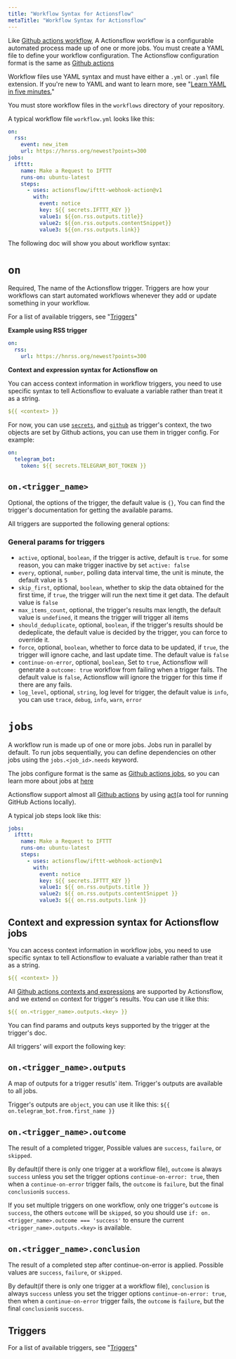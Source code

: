 ```yaml
---
title: "Workflow Syntax for Actionsflow"
metaTitle: "Workflow Syntax for Actionsflow"
---
```


Like [Github actions workflow](https://docs.github.com/en/actions/reference/workflow-syntax-for-github-actions), A Actionsflow workflow is a configurable automated process made up of one or more jobs. You must create a YAML file to define your workflow configuration. The Actionsflow configuration format is the same as [Github actions](https://docs.github.com/en/actions/configuring-and-managing-workflows/configuring-a-workflow)

Workflow files use YAML syntax and must have either a `.yml` or `.yaml` file extension. If you're new to YAML and want to learn more, see "[Learn YAML in five minutes.](https://www.codeproject.com/Articles/1214409/Learn-YAML-in-five-minutes)"

You must store workflow files in the `workflows` directory of your repository.

A typical workflow file `workflow.yml` looks like this:

```yaml
on:
  rss:
    event: new_item
    url: https://hnrss.org/newest?points=300
jobs:
  ifttt:
    name: Make a Request to IFTTT
    runs-on: ubuntu-latest
    steps:
      - uses: actionsflow/ifttt-webhook-action@v1
        with:
          event: notice
          key: ${{ secrets.IFTTT_KEY }}
          value1: ${{on.rss.outputs.title}}
          value2: ${{on.rss.outputs.contentSnippet}}
          value3: ${{on.rss.outputs.link}}
```

The following doc will show you about workflow syntax:

# `on`

Required, The name of the Actionsflow trigger. Triggers are how your workflows can start automated workflows whenever they add or update something in your workflow.

For a list of available triggers, see "[Triggers](/docs/triggers.md)"

**Example using RSS trigger**

```yaml
on:
  rss:
    url: https://hnrss.org/newest?points=300
```

**Context and expression syntax for Actionsflow on**

You can access context information in workflow triggers, you need to use specific syntax to tell Actionsflow to evaluate a variable rather than treat it as a string.

```yaml
${{ <context> }}
```

For now, you can use [`secrets`](https://docs.github.com/en/actions/configuring-and-managing-workflows/creating-and-storing-encrypted-secrets), and [`github`](https://docs.github.com/en/actions/reference/context-and-expression-syntax-for-github-actions#github-context) as trigger's context, the two objects are set by Github actions, you can use them in trigger config. For example:

```yaml
on:
  telegram_bot:
    token: ${{ secrets.TELEGRAM_BOT_TOKEN }}
```

## `on.<trigger_name>`

Optional, the options of the trigger, the default value is `{}`, You can find the trigger's documentation for getting the available params.

All triggers are supported the following general options:

### General params for triggers

- `active`, optional, `boolean`, if the trigger is active, default is `true`. for some reason, you can make trigger inactive by set `active: false`
- `every`, optional, `number`, polling data interval time, the unit is minute, the default value is `5`
- `skip_first`, optional, `boolean`, whether to skip the data obtained for the first time, if `true`, the trigger will run the next time it get data. The default value is `false`
- `max_items_count`, optional, the trigger's results max length, the default value is `undefined`, it means the trigger will trigger all items
- `should_deduplicate`, optional, `boolean`, if the trigger's results should be dedeplicate, the default value is decided by the trigger, you can force to override it.
- `force`, optional, `boolean`, whether to force data to be updated, if `true`, the trigger will ignore cache, and last update time. The default value is `false`
- `continue-on-error`, optional, `boolean`, Set to `true`, Actionsflow will generate a `outcome: true` workflow from failing when a trigger fails. The default value is `false`, Actionsflow will ignore the trigger for this time if there are any fails.
- `log_level`, optional, `string`, log level for trigger, the default value is `info`, you can use `trace`, `debug`, `info`, `warn`, `error`

# `jobs`

A workflow run is made up of one or more jobs. Jobs run in parallel by default. To run jobs sequentially, you can define dependencies on other jobs using the `jobs.<job_id>.needs` keyword.

The jobs configure format is the same as [Github actions jobs](https://docs.github.com/en/actions/reference/workflow-syntax-for-github-actions#jobs), so you can learn more about jobs at [here](https://docs.github.com/en/actions/reference/workflow-syntax-for-github-actions#jobs)

Actionsflow support almost all [Github actions](https://github.com/marketplace?type=actions) by using [act](https://github.com/nektos/act)(a tool for running GitHub Actions locally).

A typical job steps look like this:

```yaml
jobs:
  ifttt:
    name: Make a Request to IFTTT
    runs-on: ubuntu-latest
    steps:
      - uses: actionsflow/ifttt-webhook-action@v1
        with:
          event: notice
          key: ${{ secrets.IFTTT_KEY }}
          value1: ${{ on.rss.outputs.title }}
          value2: ${{ on.rss.outputs.contentSnippet }}
          value3: ${{ on.rss.outputs.link }}
```

## Context and expression syntax for Actionsflow jobs

You can access context information in workflow jobs, you need to use specific syntax to tell Actionsflow to evaluate a variable rather than treat it as a string.

```yaml
${{ <context> }}
```

All [Github actions contexts and expressions](https://docs.github.com/en/actions/reference/context-and-expression-syntax-for-github-actions) are supported by Actionsflow, and we extend `on` context for trigger's results. You can use it like this:

```yaml
${{ on.<trigger_name>.outputs.<key> }}
```

You can find params and outputs keys supported by the trigger at the trigger's doc.

All triggers' will export the following key:

## `on.<trigger_name>.outputs`

A map of outputs for a trigger resutls' item. Trigger's outputs are available to all jobs.

Trigger's outputs are `object`, you can use it like this: `${{ on.telegram_bot.from.first_name }}`

## `on.<trigger_name>.outcome`

The result of a completed trigger, Possible values are `success`, `failure`, or `skipped`.

By default(if there is only one trigger at a workflow file), `outcome` is always `success` unless you set the trigger options `continue-on-error: true`, then when a `continue-on-error` trigger fails, the `outcome` is `failure`, but the final `conclusion`is `success`.

If you set multiple triggers on one workflow, only one trigger's `outcome` is `success`, the others `outcome` will be `skipped`, so you should use `if: on.<trigger_name>.outcome === 'success'` to ensure the current `<trigger_name>.outputs.<key>` is available.

## `on.<trigger_name>.conclusion`

The result of a completed step after continue-on-error is applied. Possible values are `success`, `failure`, or `skipped`.

By default(if there is only one trigger at a workflow file), `conclusion` is always `success` unless you set the trigger options `continue-on-error: true`, then when a `continue-on-error` trigger fails, the `outcome` is `failure`, but the final `conclusion`is `success`.

## Triggers

For a list of available triggers, see "[Triggers](/docs/triggers.md)"
